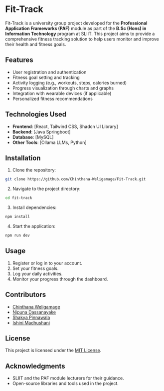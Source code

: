 # Fit-Track

Fit-Track is a university group project developed for the **Professional Application Frameworks (PAF)** module as part of the **B.Sc (Hons) in Information Technology** program at SLIIT. This project aims to provide a comprehensive fitness tracking solution to help users monitor and improve their health and fitness goals.

## Features

- User registration and authentication
- Fitness goal setting and tracking
- Activity logging (e.g., workouts, steps, calories burned)
- Progress visualization through charts and graphs
- Integration with wearable devices (if applicable)
- Personalized fitness recommendations

## Technologies Used

- **Frontend**: [React, Tailwind CSS, Shadcn UI Library]
- **Backend**: [Java Springboot]
- **Database**: [MySQL]
- **Other Tools**: [Ollama LLMs, Python]

## Installation

1. Clone the repository:

```bash
git clone https://github.com/Chinthana-Weligamage/Fit-Track.git
```

2. Navigate to the project directory:

```bash
cd fit-track
```

3. Install dependencies:

```bash
npm install
```

4. Start the application:

```bash
npm run dev
```

## Usage

1. Register or log in to your account.
2. Set your fitness goals.
3. Log your daily activities.
4. Monitor your progress through the dashboard.

## Contributors

- [Chinthana Weligamage](https://github.com/chinthana-weligamage)
- [Nipuna Dassanayake](https://github.com/NipunaDassanayake)
- [Shakya Pinnawala](https://github.com/ShakyaPinnawala)
- [Ishini Madhushani](https://github.com/Madhushani090)

## License

This project is licensed under the [MIT License](LICENSE).

## Acknowledgments

- SLIIT and the PAF module lecturers for their guidance.
- Open-source libraries and tools used in the project.
